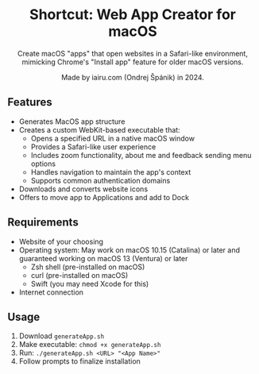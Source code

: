 <div align="center">

# Shortcut: Web App Creator for macOS

Create macOS "apps" that open websites in a Safari-like environment, mimicking Chrome's "Install app" feature for older macOS versions.

Made by iairu.com (Ondrej Špánik) in 2024.

</div>

## Features
- Generates MacOS app structure
- Creates a custom WebKit-based executable that:
  - Opens a specified URL in a native macOS window
  - Provides a Safari-like user experience
  - Includes zoom functionality, about me and feedback sending menu options
  - Handles navigation to maintain the app's context
  - Supports common authentication domains
- Downloads and converts website icons
- Offers to move app to Applications and add to Dock

## Requirements
- Website of your choosing
- Operating system: May work on macOS 10.15 (Catalina) or later and guaranteed working on macOS 13 (Ventura) or later
    - Zsh shell (pre-installed on macOS)
    - curl (pre-installed on macOS)
    - Swift (you may need Xcode for this)
- Internet connection

## Usage
1. Download `generateApp.sh`
2. Make executable: `chmod +x generateApp.sh`
3. Run: `./generateApp.sh <URL> "<App Name>"`
4. Follow prompts to finalize installation
